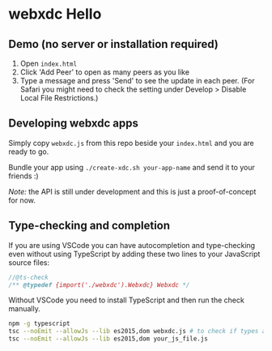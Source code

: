 # webxdc Hello

## Demo (no server or installation required)

1. Open `index.html`
2. Click 'Add Peer' to open as many peers as you like
3. Type a message and press 'Send' to see the update in each peer. (For Safari you might need to check the setting under Develop > Disable Local File Restrictions.)

## Developing webxdc apps

Simply copy `webxdc.js` from this repo beside your `index.html` and you are ready to go.

Bundle your app using `./create-xdc.sh your-app-name`
and send it to your friends :)

*Note:* the API is still under development and
this is just a proof-of-concept for now.

## Type-checking and completion

If you are using VSCode you can have autocompletion and type-checking even without using TypeScript by adding these two lines to your JavaScript source files:

```js
//@ts-check
/** @typedef {import('./webxdc').Webxdc} Webxdc */
```

Without VSCode you need to install TypeScript and then run the check manually.

```sh
npm -g typescript
tsc --noEmit --allowJs --lib es2015,dom webxdc.js # to check if types and simulator are in sync
tsc --noEmit --allowJs --lib es2015,dom your_js_file.js
```
